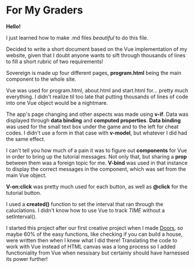 # For My Graders

**Hello!**

I just learned how to make .md files *beautiful* to do this file.

Decided to write a short document based on the Vue implementation of my website, given that I doubt anyone wants to sift through thousands of lines to fill a short rubric of two requirements!

Sovereign is made up four different pages, **program.html** being the main component to the whole site.

Vue was used for program.html, about.html and start.html for... pretty much everything. I didn't realize til too late that putting thousands of lines of code into one Vue object would be a nightmare.

The app's page changing and other aspects was made using **v-if**. Data was displayed through **data binding** and **computed properties**. **Data binding** was used for the small text box under the game and to the left for cheat codes. I didn't use a form in that case with **v-model**, but whatever I did had the same effect.

I can't tell you how much of a pain it was to figure out **components** for Vue in order to bring up the tutorial messages. Not only that, but sharing a **prop** between them was a foreign topic for me. **V-bind** was used in that instance to display the correct messages in the component, which was set from the main Vue object.

**V-on:click** was pretty much used for each button, as well as **@click** for the tutorial button.

I used a **created()** function to set the interval that ran through the caluclations. I didn't know how to use Vue to track *TIME* without a setInterval().

I started this project after our first creative project when I made [Doors](http://cproj1.andrewdanielyoung.com/), so maybe 60% of the easy functions, like checking if you can build a house, were written then when I knew what I did there! Translating the code to work with Vue instead of HTML canvas was a long process so I added functioniality from Vue when nessisary but certainly should have harnessed its power further!